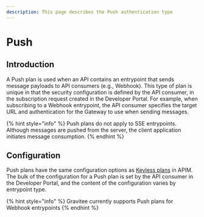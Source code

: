 ```yaml
---
description: This page describes the Push authentication type
---
```


# Push

## Introduction

A Push plan is used when an API contains an entrypoint that sends message payloads to API consumers (e.g., Webhook). This type of plan is unique in that the security configuration is defined by the API consumer, in the subscription request created in the Developer Portal. For example, when subscribing to a Webhook entrypoint, the API consumer specifies the target URL and authentication for the Gateway to use when sending messages.

{% hint style="info" %}
Push plans do not apply to SSE entrypoints. Although messages are pushed from the server, the client application initiates message consumption.
{% endhint %}

## Configuration

Push plans have the same configuration options as [Keyless plans](keyless.md) in APIM. The bulk of the configuration for a Push plan is set by the API consumer in the Developer Portal, and the content of the configuration varies by entrypoint type.

{% hint style="info" %}
Gravitee currently supports Push plans for Webhook entrypoints
{% endhint %}
